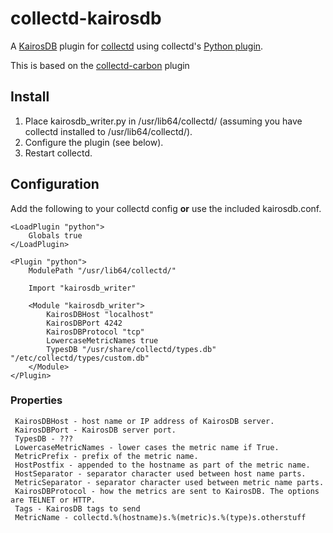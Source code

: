 collectd-kairosdb
================

A [KairosDB](https://code.google.com/p/kairosdb/) plugin for [collectd](http://collectd.org) using collectd's [Python plugin](http://collectd.org/documentation/manpages/collectd-python.5.shtml). 

This is based on the [collectd-carbon](https://github.com/indygreg/collectd-carbon) plugin

Install
-------
 1. Place kairosdb_writer.py in /usr/lib64/collectd/ (assuming you have collectd installed to /usr/lib64/collectd/).
 2. Configure the plugin (see below).
 3. Restart collectd.

Configuration
-------------
Add the following to your collectd config **or** use the included kairosdb.conf.

    <LoadPlugin "python">
        Globals true
    </LoadPlugin>

    <Plugin "python">
        ModulePath "/usr/lib64/collectd/"

        Import "kairosdb_writer"

        <Module "kairosdb_writer">
            KairosDBHost "localhost"
            KairosDBPort 4242
            KairosDBProtocol "tcp"
            LowercaseMetricNames true
            TypesDB "/usr/share/collectd/types.db" "/etc/collectd/types/custom.db"
        </Module>
    </Plugin>
    

### Properties
     KairosDBHost - host name or IP address of KairosDB server.
     KairosDBPort - KairosDB server port.
     TypesDB - ???
     LowercaseMetricNames - lower cases the metric name if True.
     MetricPrefix - prefix of the metric name.
     HostPostfix - appended to the hostname as part of the metric name.
     HostSeparator - separator character used between host name parts.
     MetricSeparator - separator character used between metric name parts. 
     KairosDBProtocol - how the metrics are sent to KairosDB. The options are TELNET or HTTP.
     Tags - KairosDB tags to send
     MetricName - collectd.%(hostname)s.%(metric)s.%(type)s.otherstuff
   




